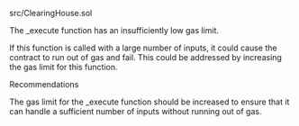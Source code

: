 src/ClearingHouse.sol

The _execute function has an insufficiently low gas limit. 

If this function is called with a large number of inputs, it could cause the contract to run out of gas and fail. This could be addressed by increasing the gas limit for this function.

Recommendations

The gas limit for the _execute function should be increased to ensure that it can handle a sufficient number of inputs without running out of gas.